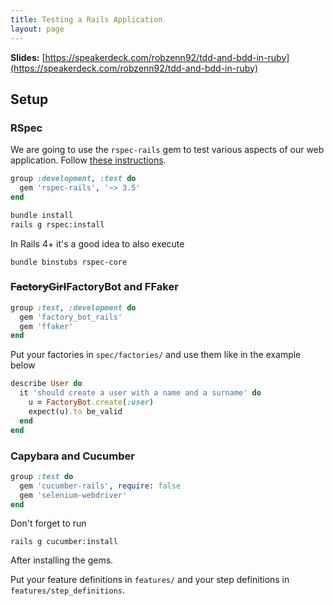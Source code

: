 ```yaml
---
title: Testing a Rails Application
layout: page
---
```


**Slides:** [https://speakerdeck.com/robzenn92/tdd-and-bdd-in-ruby](https://speakerdeck.com/robzenn92/tdd-and-bdd-in-ruby)

## Setup

### RSpec

We are going to use the `rspec-rails` gem to test various aspects of our web application. Follow [these instructions](http://www.rubydoc.info/gems/rspec-rails/frames).

```ruby
group :development, :test do
  gem 'rspec-rails', '~> 3.5'
end
```

```sh
bundle install
rails g rspec:install
```

In Rails 4+ it's a good idea to also execute

```
bundle binstubs rspec-core
```

### ~~FactoryGirl~~FactoryBot and FFaker

```ruby title:"Gemfile"
group :test, :development do
  gem 'factory_bot_rails'
  gem 'ffaker'
end
```

Put your factories in `spec/factories/` and use them like in the example below

```ruby title:'spec/models/user.rb'
describe User do
  it 'should create a user with a name and a surname' do
    u = FactoryBot.create(:user)
    expect(u).to be_valid
  end
end
```

### Capybara and Cucumber

```ruby
group :test do
  gem 'cucumber-rails', require: false
  gem 'selenium-webdriver'
end
```

Don't forget to run

```
rails g cucumber:install
```

After installing the gems.

Put your feature definitions in `features/` and your step definitions in `features/step_definitions`.
